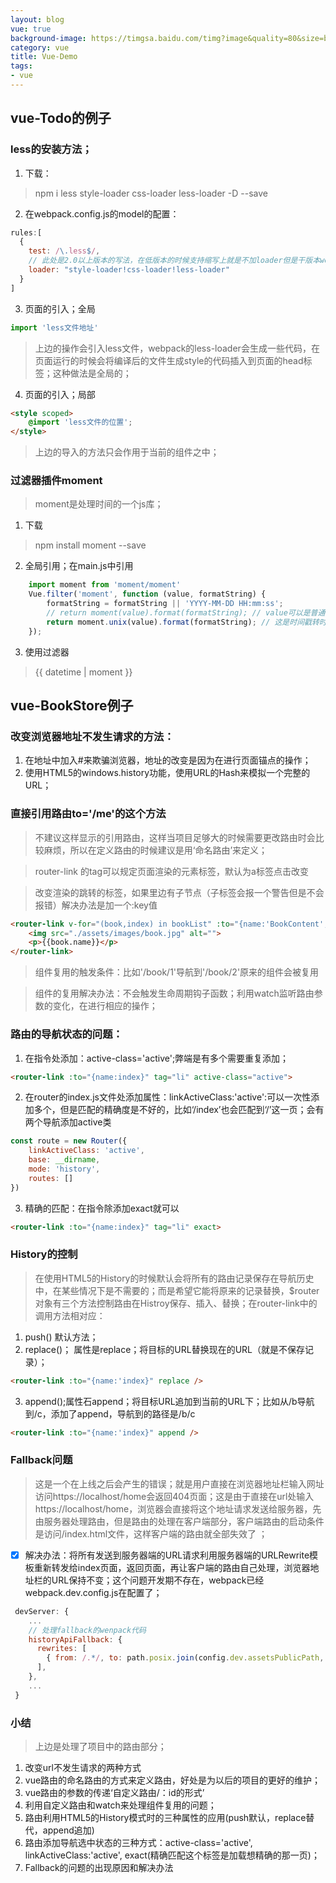 ```yaml
---
layout: blog
vue: true
background-image: https://timgsa.baidu.com/timg?image&quality=80&size=b9999_10000&sec=1514897300420&di=98b95608be22799574c540dcb1d23ea2&imgtype=0&src=http%3A%2F%2Fpic.92to.com%2F201612%2F14%2F2016128110105715.jpg
category: vue
title: Vue-Demo
tags:
- vue
---
```

## vue-Todo的例子
### less的安装方法；
1. 下载：
> npm i less style-loader css-loader less-loader -D --save
2. 在webpack.config.js的model的配置：

```javascript
rules:[
  {
    test: /\.less$/,
    // 此处是2.0以上版本的写法，在低版本的时候支持缩写上就是不加loader但是干版本webpack不行
    loader: "style-loader!css-loader!less-loader"
  }
]
```
3. 页面的引入；全局

```javascript
import 'less文件地址'
```
> 上边的操作会引入less文件，webpack的less-loader会生成一些代码，在页面运行的时候会将编译后的文件生成style的代码插入到页面的head标签；这种做法是全局的；

4. 页面的引入；局部

```html
<style scoped>
    @import 'less文件的位置';
</style> 
```
> 上边的导入的方法只会作用于当前的组件之中；

### 过滤器插件moment

> moment是处理时间的一个js库；

1. 下载
> npm install moment --save 
2. 全局引用；在main.js中引用
```javascript
    import moment from 'moment/moment'
    Vue.filter('moment', function (value, formatString) {
        formatString = formatString || 'YYYY-MM-DD HH:mm:ss';
        // return moment(value).format(formatString); // value可以是普通日期 20170723
        return moment.unix(value).format(formatString); // 这是时间戳转时间
    });
```
3. 使用过滤器
> {{ datetime | moment }}

## vue-BookStore例子
### 改变浏览器地址不发生请求的方法：
1. 在地址中加入#来欺骗浏览器，地址的改变是因为在进行页面锚点的操作；
2. 使用HTML5的windows.history功能，使用URL的Hash来模拟一个完整的URL；

### 直接引用路由to='/me'的这个方法
> 不建议这样显示的引用路由，这样当项目足够大的时候需要更改路由时会比较麻烦，所以在定义路由的时候建议是用‘命名路由’来定义；

> router-link 的tag可以规定页面渲染的元素标签，默认为a标签点击改变

> 改变渲染的跳转的标签，如果里边有子节点（子标签会报一个警告但是不会报错）解决办法是加一个:key值

```html
<router-link v-for="(book,index) in bookList" :to="{name:'BookContent', params: {id: index+1}}" tag="li" :key="index">
	<img src="./assets/images/book.jpg" alt="">
    <p>{{book.name}}</p>
</router-link>
```

> 组件复用的触发条件：比如'/book/1'导航到'/book/2'原来的组件会被复用

> 组件的复用解决办法：不会触发生命周期钩子函数；利用watch监听路由参数的变化，在进行相应的操作；

###  路由的导航状态的问题：
1. 在指令处添加：active-class='active';弊端是有多个需要重复添加；

```html
<router-link :to="{name:index}" tag="li" active-class="active">
```
2. 在router的index.js文件处添加属性：linkActiveClass:'active':可以一次性添加多个，但是匹配的精确度是不好的，比如‘/index’也会匹配到‘/’这一页；会有两个导航添加active类

```javascript
const route = new Router({
    linkActiveClass: 'active',
    base: __dirname,
    mode: 'history',
    routes: []
})
```
3. 精确的匹配：在指令除添加exact就可以

```html
<router-link :to="{name:index}" tag="li" exact>
```
### History的控制
> 在使用HTML5的History的时候默认会将所有的路由记录保存在导航历史中，在某些情况下是不需要的；而是希望它能将原来的记录替换，$router对象有三个方法控制路由在Histroy保存、插入、替换；在router-link中的调用方法相对应：
1. push() 默认方法；
2. replace()； 属性是replace；将目标的URL替换现在的URL（就是不保存记录）；

```html
<router-link :to="{name:'index}" replace />
```
3. append();属性石append；将目标URL追加到当前的URL下；比如从/b导航到/c，添加了append，导航到的路径是/b/c

```html
<router-link :to="{name:'index}" append />
```
### Fallback问题
> 这是一个在上线之后会产生的错误；就是用户直接在浏览器地址栏输入网址访问https://localhost/home会返回404页面；这是由于直接在url处输入https://localhost/home，浏览器会直接将这个地址请求发送给服务器，先由服务器处理路由，但是路由的处理在客户端部分，客户端路由的启动条件是访问/index.html文件，这样客户端的路由就全部失效了 ；

- [x] 解决办法：将所有发送到服务器端的URL请求利用服务器端的URLRewrite模板重新转发给index页面，返回页面，再让客户端的路由自己处理，浏览器地址栏的URL保持不变；这个问题开发期不存在，webpack已经webpack.dev.config.js在配置了；

```javascript
 devServer: {
    ...
    // 处理fallback的wenpack代码
    historyApiFallback: {
      rewrites: [
        { from: /.*/, to: path.posix.join(config.dev.assetsPublicPath, 'index.html') },
      ],
    },
    ...
 }
```
### 小结
> 上边是处理了项目中的路由部分；

1. 改变url不发生请求的两种方式
2. vue路由的命名路由的方式来定义路由，好处是为以后的项目的更好的维护；
3. vue路由的参数的传递‘自定义路由/：id的形式’
4. 利用自定义路由和watch来处理组件复用的问题；
5. 路由利用HTML5的History模式时的三种属性的应用(push默认，replace替代，append追加)
6. 路由添加导航选中状态的三种方式：active-class='active', linkActiveClass:'active', exact(精确匹配这个标签是加载想精确的那一页)；
7. Fallback的问题的出现原因和解决办法



